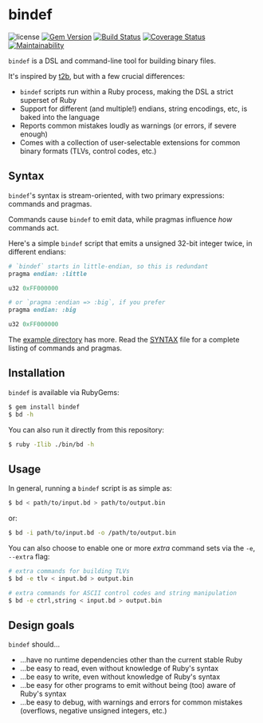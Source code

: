 bindef
========

![license](https://raster.shields.io/badge/license-MIT%20with%20restrictions-green.png)
[![Gem Version](https://badge.fury.io/rb/bindef.svg)](https://badge.fury.io/rb/bindef)
[![Build Status](https://img.shields.io/github/workflow/status/woodruffw/bindef/CI/master)](https://github.com/woodruffw/bindef/actions?query=workflow%3ACI)
[![Coverage Status](https://codecov.io/gh/woodruffw/bindef/branch/master/graph/badge.svg)](https://codecov.io/gh/woodruffw/bindef)
[![Maintainability](https://api.codeclimate.com/v1/badges/bc780f5233688a8e5951/maintainability)](https://codeclimate.com/github/woodruffw/bindef/maintainability)

`bindef` is a DSL and command-line tool for building binary files.

It's inspired by [t2b](https://github.com/thosakwe/t2b), but with a few crucial differences:

* `bindef` scripts run within a Ruby process, making the DSL a strict superset of Ruby
* Support for different (and multiple!) endians, string encodings, etc, is baked into the language
* Reports common mistakes loudly as warnings (or errors, if severe enough)
* Comes with a collection of user-selectable extensions for common binary formats (TLVs, control
codes, etc.)

## Syntax

`bindef`'s syntax is stream-oriented, with two primary expressions: commands and pragmas.

Commands cause `bindef` to emit data, while pragmas influence *how* commands act.

Here's a simple `bindef` script that emits a unsigned 32-bit integer twice, in different endians:

```ruby
# `bindef` starts in little-endian, so this is redundant
pragma endian: :little

u32 0xFF000000

# or `pragma :endian => :big`, if you prefer
pragma endian: :big

u32 0xFF000000
```

The [example directory](example/) has more. Read the [SYNTAX](SYNTAX.md) file for a
complete listing of commands and pragmas.

## Installation

`bindef` is available via RubyGems:

```bash
$ gem install bindef
$ bd -h
```

You can also run it directly from this repository:

```bash
$ ruby -Ilib ./bin/bd -h
```

## Usage

In general, running a `bindef` script is as simple as:

```bash
$ bd < path/to/input.bd > path/to/output.bin
```

or:

```bash
$ bd -i path/to/input.bd -o /path/to/output.bin
```

You can also choose to enable one or more *extra* command sets via the `-e`, `--extra` flag:

```bash
# extra commands for building TLVs
$ bd -e tlv < input.bd > output.bin

# extra commands for ASCII control codes and string manipulation
$ bd -e ctrl,string < input.bd > output.bin
```

## Design goals

`bindef` should...

* ...have no runtime dependencies other than the current stable Ruby
* ...be easy to read, even without knowledge of Ruby's syntax
* ...be easy to write, even without knowledge of Ruby's syntax
* ...be easy for other programs to emit without being (too) aware of Ruby's syntax
* ...be easy to debug, with warnings and errors for common mistakes (overflows, negative
unsigned integers, etc.)
